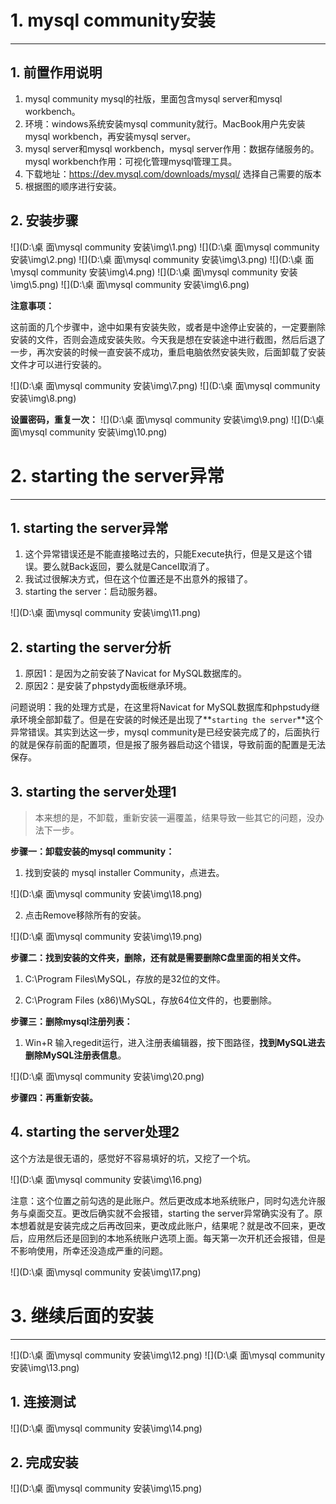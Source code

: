 # 1. mysql community安装

---
## 1. 前置作用说明
1. mysql community mysql的社版，里面包含mysql server和mysql workbench。
2. 环境：windows系统安装mysql community就行。MacBook用户先安装mysql workbench，再安装mysql server。
3. mysql server和mysql workbench，mysql server作用：数据存储服务的。mysql workbench作用：可视化管理mysql管理工具。
4. 下载地址：https://dev.mysql.com/downloads/mysql/ 选择自己需要的版本 
5. 根据图的顺序进行安装。

## 2. 安装步骤

![](D:\桌   面\mysql community 安装\img\1.png)
![](D:\桌   面\mysql community 安装\img\2.png)
![](D:\桌   面\mysql community 安装\img\3.png)
![](D:\桌   面\mysql community 安装\img\4.png)
![](D:\桌   面\mysql community 安装\img\5.png)
![](D:\桌   面\mysql community 安装\img\6.png)

**注意事项：**

这前面的几个步骤中，途中如果有安装失败，或者是中途停止安装的，一定要删除安装的文件，否则会造成安装失败。今天我是想在安装途中进行截图，然后后退了一步，再次安装的时候一直安装不成功，重启电脑依然安装失败，后面卸载了安装文件才可以进行安装的。

![](D:\桌   面\mysql community 安装\img\7.png)
![](D:\桌   面\mysql community 安装\img\8.png)

**设置密码，重复一次：**
![](D:\桌   面\mysql community 安装\img\9.png)
![](D:\桌   面\mysql community 安装\img\10.png)

# 2. starting the server异常

---

## 1. starting the server异常

1. 这个异常错误还是不能直接略过去的，只能Execute执行，但是又是这个错误。要么就Back返回，要么就是Cancel取消了。
2. 我试过很解决方式，但在这个位置还是不出意外的报错了。
3. starting the server：启动服务器。

![](D:\桌   面\mysql community 安装\img\11.png)

## 2. starting the server分析

1. 原因1：是因为之前安装了Navicat for MySQL数据库的。
2. 原因2：是安装了phpstydy面板继承环境。

问题说明：我的处理方式是，在这里将Navicat for MySQL数据库和phpstudy继承环境全部卸载了。但是在安装的时候还是出现了**`starting the server`**这个异常错误。其实到达这一步，mysql community是已经安装完成了的，后面执行的就是保存前面的配置项，但是报了服务器启动这个错误，导致前面的配置是无法保存。

## 3. starting the server处理1

> 本来想的是，不卸载，重新安装一遍覆盖，结果导致一些其它的问题，没办法下一步。

**步骤一：卸载安装的mysql community：**

1. 找到安装的 mysql installer Community，点进去。

![](D:\桌   面\mysql community 安装\img\18.png)

2. 点击Remove移除所有的安装。

![](D:\桌   面\mysql community 安装\img\19.png)

**步骤二：找到安装的文件夹，删除，还有就是需要删除C盘里面的相关文件。**

1. C:\Program Files\MySQL，存放的是32位的文件。

2. C:\Program Files (x86)\MySQL，存放64位文件的，也要删除。

   

**步骤三：删除mysql注册列表：**

1. Win+R 输入regedit运行，进入注册表编辑器，按下图路径，**找到MySQL进去删除MySQL注册表信息**。

![](D:\桌   面\mysql community 安装\img\20.png)



**步骤四：再重新安装。**

## 4. starting the server处理2

这个方法是很无语的，感觉好不容易填好的坑，又挖了一个坑。

![](D:\桌   面\mysql community 安装\img\16.png)

注意：这个位置之前勾选的是此账户。然后更改成本地系统账户，同时勾选允许服务与桌面交互。更改后确实就不会报错，starting the server异常确实没有了。原本想着就是安装完成之后再改回来，更改成此账户，结果呢？就是改不回来，更改后，应用然后还是回到的本地系统账户选项上面。每天第一次开机还会报错，但是不影响使用，所幸还没造成严重的问题。

![](D:\桌   面\mysql community 安装\img\17.png)



# 3. 继续后面的安装

---


![](D:\桌   面\mysql community 安装\img\12.png)
![](D:\桌   面\mysql community 安装\img\13.png)

## 1. 连接测试

![](D:\桌   面\mysql community 安装\img\14.png)

## 2. 完成安装

![](D:\桌   面\mysql community 安装\img\15.png)